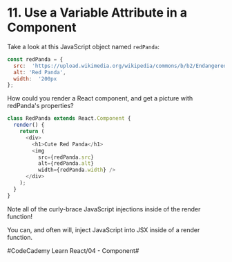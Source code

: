 # 11. Use a Variable Attribute in a Component
Take a look at this JavaScript object named `redPanda`:

``` javascript
const redPanda = {
  src:  'https://upload.wikimedia.org/wikipedia/commons/b/b2/Endangered_Red_Panda.jpg',
  alt: 'Red Panda',
  width:  '200px
};
```

How could you render a React component, and get a picture with redPanda's properties?

``` javascript
class RedPanda extends React.Component {
  render() {
    return (
      <div>
        <h1>Cute Red Panda</h1>
        <img 
          src={redPanda.src}
          alt={redPanda.alt}
          width={redPanda.width} />
      </div>
    );
  }
}
```

Note all of the curly-brace JavaScript injections inside of the render function! 

You can, and often will, inject JavaScript into JSX inside of a render function.

#CodeCademy Learn React/04 - Component#